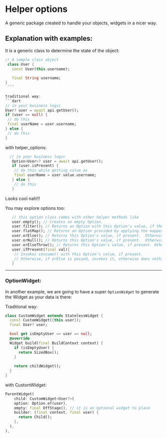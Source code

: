 # Helper options

A generic package created to handle your objects, widgets in a nicer way.

## Explanation with examples:
It is a generic class to determine the state of the object:

   ```dart
   // A sample class object
    class User {
      const User(this.username);
       
      final String username;
   }
    ```
   
traditional way:
```dart
  // in your business logic
   User? user = await api.getUser();
   if (user == null) {
    // do this
    final userName = user.username;
   } else {
    // do this
   }
```

with helper_options:
```dart
  // in your business logic
   Option<User>? user = await api.getUser();
   if (user.isPresent) {
    // do this while getting value as 
    final userName = user.value.username;
   } else {
    // do this
   }
```
Looks cool nah!!!

You may explore options too:

```dart
   // this option class comes with other helper methods like
   user.empty(); // Creates an empty Option.
   user.filter(); // Returns an Option with this Option's value, if there is a value present and it matches the predicate.  Otherwise, returns an empty Option.
   user.flatMap(); // Returns an Option provided by applying the mapper to this Option's value,if present.  Otherwise, returns an empty Option.
   user.orElse(); // Returns this Option's value, if present.  Otherwise, returns other.
   user.orNull(); // Returns this Option's value, if present.  Otherwise, returns null.
   user.orElseThrow(); // Returns this Option's value, if present. Otherwise, throws the result of calling supplyError().
   user.ifPresent(final val){
    // Invokes consume() with this Option's value, if present.
    // Otherwise, if orElse is passed, invokes it, otherwise does nothing. 
   } 
```
---

### OptionWidget: 
In another example, we are going to have a super `OptionWidget` to generate the Widget as your data is there:

Traditional way: 
```dart
class CustomWidget extends StatelessWidget {
  const CustomWidget({this.user});
  final User? user;

  bool get isEmptyUser => user == null;
  @override
  Widget build(final BuildContext context) {
    if (isEmptyUser) {
      return SizedBox();
    }
    
    return childWidget();
  }
}
```

with CustomWidget:
```dart
ParentWidget(
    child: CustomWidget<User?>(
    option: Option.of(user),
    empty: final OffStage(), // it is an optional widget to place
    builder: (final context, final user) {
      return Child();
    },
  ),
),
```



